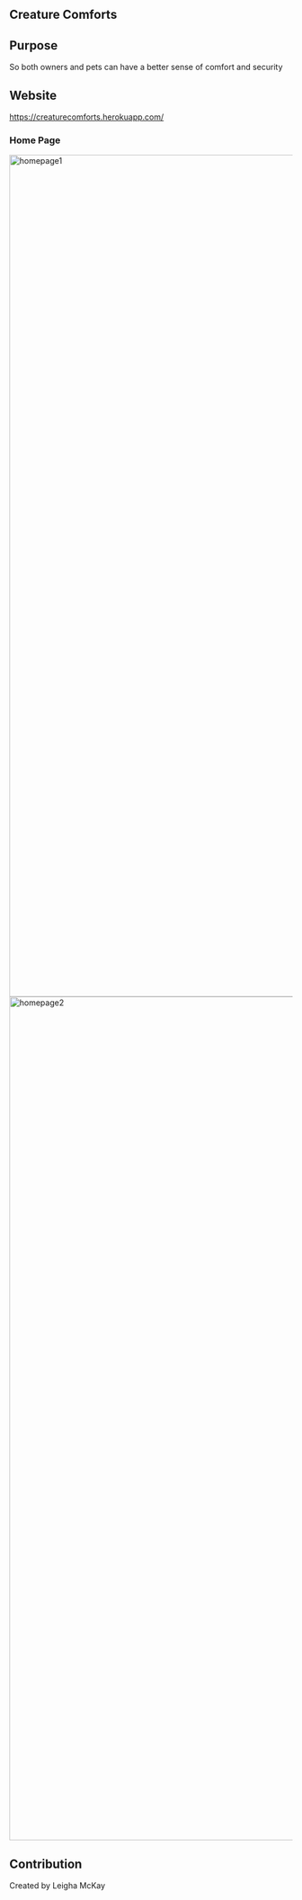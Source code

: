 ## Creature Comforts

## Purpose
So both owners and pets can have a better sense of comfort and security 

## Website 
https://creaturecomforts.herokuapp.com/

### Home Page
<img width="1498" alt="homepage1" src="https://user-images.githubusercontent.com/87383466/156017648-5d1346f4-766e-4775-93f4-24f109345fbf.png">

<img width="1501" alt="homepage2" src="https://user-images.githubusercontent.com/87383466/156017717-1d449bd8-b492-406d-b76c-a48c9a86da02.png">

## Contribution
Created by Leigha McKay